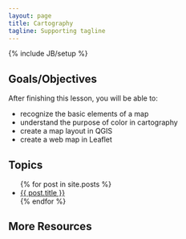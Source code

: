 ```yaml
---
layout: page
title: Cartography
tagline: Supporting tagline
---
```

{% include JB/setup %}

## Goals/Objectives

After finishing this lesson, you will be able to:

  - recognize the basic elements of a map
  - understand the purpose of color in cartography
  - create a map layout in QGIS
  - create a web map in Leaflet

## Topics

<ul class="posts">
  {% for post in site.posts %}
    <li><a href="{{ BASE_PATH }}{{ post.url }}">{{ post.title }}</a></li>
  {% endfor %}
</ul>

## More Resources

